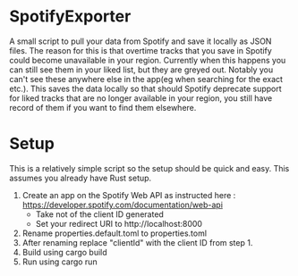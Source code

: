 # SpotifyExporter
A small script to pull your data from Spotify and save it locally as JSON files.
The reason for this is that overtime tracks that you save in Spotify could become unavailable in your region.
Currently when this happens you can still see them in your liked list, but they are greyed out.
Notably you can't see these anywhere else in the app(eg when searching for the exact etc.).
This saves the data locally so that should Spotify deprecate support for liked tracks that are no longer available in your region, you still have record of them if you want to find them elsewhere.

# Setup
This is a relatively simple script so the setup should be quick and easy.
This assumes you already have Rust setup.
1. Create an app on the Spotify Web API as instructed here : https://developer.spotify.com/documentation/web-api
   - Take not of the client ID generated
   - Set your redirect URI to http://localhost:8000
2. Rename properties.default.toml to properties.toml
3. After renaming replace "clientId" with the client ID from step 1.
4. Build using cargo build
5. Run using cargo run